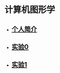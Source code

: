 计算机图形学
============
* ## [个人简介](https://itachi-zyt.github.io/demos/%E4%BB%BB%E5%8A%A1a.html)  
 
* ## [实验0]()  
  
* ## [实验1]()  
  
